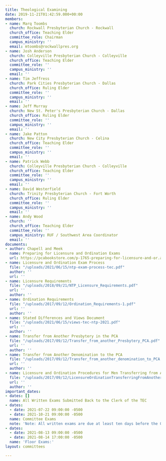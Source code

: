 ```yaml
---
title: Theological Examining
date: 2019-11-21T01:42:59.000+00:00
members:
- name: Marq Toombs
  church: Rockwall Presbyterian Church - Rockwall
  church_office: Teaching Elder
  committee_role: Chairman
  campus_ministry: ''
  email: mtoombs@rockwallpres.org
- name: Josh Anderson
  church: Colleyville Presbyterian Church - Colleyville
  church_office: Teaching Elder
  committee_role: ''
  campus_ministry: ''
  email: ''
- name: Tim Jeffress
  church: Park Cities Presbyterian Church - Dallas
  church_office: Ruling Elder
  committee_role: ''
  campus_ministry: ''
  email: ''
- name: Jeff Murray
  church: New St. Peter's Presbyterian Church - Dallas
  church_office: Ruling Elder
  committee_role: ''
  campus_ministry: ''
  email: ''
- name: Jake Patton
  church: New City Presbyterian Church - Celina
  church_office: Teaching Elder
  committee_role: ''
  campus_ministry: ''
  email: ''
- name: Patrick Webb
  church: Colleyville Presbyterian Church - Colleyville
  church_office: Teaching Elder
  committee_role: ''
  campus_ministry: ''
  email: ''
- name: David Westerfield
  church: Trinity Presbyterian Church - Fort Worth
  church_office: Ruling Elder
  committee_role: ''
  campus_ministry: ''
  email: ''
- name: Andy Wood
  church: ''
  church_office: Teaching Elder
  committee_role: ''
  campus_ministry: RUF / Southwest Area Coordinator
  email: ''
documents:
- author: Chapell and Meek
  name: Preparing for Licensure and Ordination Exams
  url: https://pcabookstore.com/p-1765-preparing-for-licensure-and-or.aspx
- name: Licensure and Ordination Exam Process
  file: "/uploads/2021/06/15/ntp-exam-process-tec.pdf"
  author: ''
  url: ''
- name: Licensure Requirements
  file: "/uploads/2018/09/21/NTP_Licensure_Requirements.pdf"
  url: ''
  author: ''
- name: Ordination Requirements
  file: "/uploads/2017/09/12/Ordination_Requirements-1.pdf"
  url: ''
  author: ''
- name: Stated Differences and Views Document
  file: "/uploads/2021/06/15/views-tec-ntp-2021.pdf"
  url: ''
  author: ''
- name: Transfer from Another Presbytery in the PCA
  file: "/uploads/2017/09/12/Transfer_from_another_Presbytery_PCA.pdf"
  url: ''
  author: ''
- name: Transfer from Another Denomination to the PCA
  file: "/uploads/2017/09/12/Transfer_from_another_denomination_to_PCA.pdf"
  url: ''
  author: ''
- name: Licensure and Ordination Procedures for Men Transferring from Another Denomination
  file: "/uploads/2017/09/12/LicensureOrdinationTransferringFromAnotherDenomination.pdf"
  url: ''
  author: ''
important_dates:
- dates: []
  name: All Written Exams Submitted Back to the Clerk of the TEC
- dates:
  - date: 2021-07-22 09:00:00 -0500
  - date: 2021-10-21 09:00:00 -0500
  name: Committee Exams
  note: 'Note: All written exams are due at least ten days before the Oral exam dates.'
- dates:
  - date: 2021-08-13 09:00:00 -0500
  - date: 2021-08-14 17:00:00 -0500
  name: 'Floor Exams:'
layout: committees

---
```

